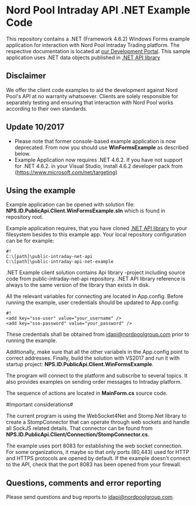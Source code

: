 ﻿# Nord Pool Intraday API .NET Example Code #

This repository contains a .NET (Framework 4.6.2) Windows Forms example application for interaction with Nord Pool Intraday Trading platform. The respective documentation is located at [our Development Portal](https://developers.nordpoolgroup.com/v1.0/docs/id-introduction). 
This sample application uses .NET data objects published in [.NET API library](https://bitbucket.org/nordpoolspot/public-intraday-net-api)

## Disclaimer ##

We offer the client code examples to aid the development against Nord Pool's API at no warranty whatsoever. Clients are solely responsible for separately testing and ensuring that interaction with Nord Pool works according to their own standards.

## Update 10/2017 ##

* Please note that former console-based example application is now deprecated. From now you should use **WinFormsExample** as described below.
* Example Application now requires .NET 4.6.2. If you have not support for .NET 4.6.2. in your Visual Studio, install 4.6.2 developer pack from (https://www.microsoft.com/net/targeting)

## Using the example ##

Example application can be opened with solution file: **NPS.ID.PublicApi.Client.WinFormsExample.sln** which is found in repository root.

Example application requires, that you have cloned [.NET API library](https://bitbucket.org/nordpoolspot/public-intraday-net-api) to your filesystem besides to this example app. Your local repository configuration can be for example:
```
#!
C:\[path]\public-intraday-net-api
C:\[path]\public-intraday-api-net-example
```

.NET Example client solution contains Api library -project including source code from public-intraday-net-api repository. .NET API library reference is always to the same version of the library than exists in disk.

All the relevant variables for connecting are located in App.config. Before running the example, user credentials should be updated to App.config:
```
#!
<add key="sso-user" value="your_username" />
<add key="sso-password" value="your_password" />
```
These credentials shall be obtained from [idapi@nordpoolgroup.com](mailto:idapi@nordpoolgroup.com) prior to running the example.

Additionally, make sure that all the other variabels in the App.config point to correct addresses.
Finally, build the solution with VS2017 and run it with startup project: **NPS.ID.PublicApi.Client.WinFormsExample**.

The program will connect to the platform and subscribe to several topics. It also provides examples on sending order messages to Intraday platform.

The sequence of actions are located in **MainForm.cs** source code.

#Important considerations#

The current program is using the WebSocket4Net and Stomp.Net library to create a StompConnector that can operate through web sockets and handle all SockJS related details. That connector can be found from **NPS.ID.PublicApi.Client/Connection/StompConnector.cs**.

The example uses port 8083 for establishing the web socket connection. For some organizations, it maybe so that only ports (80,443) used for HTTP and HTTPS protocols are opened by default. If the example doesn't connect to the API, check that the port 8083 has been opened from your firewall.

## Questions, comments and error reporting ##

Please send questions and bug reports to [idapi@nordpoolgroup.com](mailto:idapi@nordpoolgroup.com).